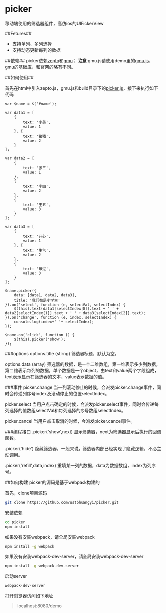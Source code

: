 # picker
移动端使用的筛选器组件，高仿ios的UIPickerView

##Fetures##
- 支持单列、多列选择
- 支持动态更新每列的数据

##依赖##
picker依赖[zepto](http://zeptojs.com/)和[gmu](http://gmu.baidu.com/)；
**注意**:gmu.js请使用demo里的[gmu.js](https://github.com/ustbhuangyi/picker/blob/master/demo/gmu.js)，gmu的基础库，和官网的略有不同。

##如何使用##

首先在html中引入zepto.js，gmu.js和build目录下的[picker.js](https://github.com/ustbhuangyi/picker/blob/master/build/picker.js)，接下来执行如下代码

    var $name = $('#name');

	var data1 = [
		{
			text: '小美',
			value: 1
		}, {
			text: '猪猪',
			value: 2
		}
	];

	var data2 = [
		{
			text: '张三',
			value: 1
		},
		{
			text: '李四',
			value: 2
		},
		{
			text: '王五',
			value: 3
		}
	];

	var data3 = [
		{
			text: '开心',
			value: 1
		}, {
			text: '生气',
			value: 2
		},
	    {
			text: '难过',
			value: 3
		}
	];

	$name.picker({
		data: [data1, data2, data3],
		title: '我们都是小学生'
	}).on('select', function (e, selectVal, selectIndex) {
		$(this).text(data1[selectIndex[0]].text + ' ' + data2[selectIndex[1]].text + ' ' + data3[selectIndex[2]].text);
	}).on('change', function (e, index, selectIndex) {
		console.log(index+' '+ selectIndex);
	});

	$name.on('click', function () {
		$(this).picker('show');
	});

###options
options.title  (stirng)
筛选器标题，默认为空。

options.data  (array)
筛选器的数据，是一个二维数组，第一维表示多少列数据，第二维表示每列的数据，单个数据是一个object，由text和value两个字段组成，text表示显示在筛选器的文本，value表示数据的值。

###事件
picker.change
当一列滚动停止的时候，会派发picker.change事件，同时会传递列序号index及滚动停止的位置selectIndex。

picker.select
当用户点击确定的时候，会派发picker.select事件，同时会传递每列选择的值数组selectVal和每列选择的序号数组selectIndex。

picker.cancel
当用户点击取消的时候，会派发picker.cancel事件。

###编程接口
.picker('show',next)
显示筛选器，next为筛选器显示后执行的回调函数。

.picker('hide')
隐藏筛选器，一般来说，筛选器内部已经实现了隐藏逻辑，不必主动调用。

.picker('refill',data,index)
重填某一列的数据，data为数据数组，index为列序号。

##如何构建
picker的源码是基于webpack构建的

首先，clone项目源码
```bash
git clone https://github.com/ustbhuangyi/picker.git
```

安装依赖
```bash
cd picker
npm install
```
如果没有安装webpack，请全局安装webpack

```bash
npm install -g webpack
```
如果没有安装webpack-dev-server，请全局安装webpack-dev-server

```bash
npm install -g webpack-dev-server
```
启动server

```bash
webpack-dev-server
```
打开浏览器访问如下地址

> localhost:8080/demo